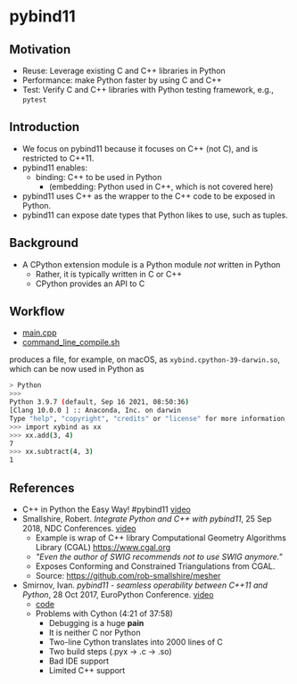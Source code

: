 # pybind11

## Motivation

* Reuse: Leverage existing C and C++ libraries in Python
* Performance: make Python faster by using C and C++
* Test: Verify C and C++ libraries with Python testing framework, e.g., `pytest`

## Introduction

* We focus on pybind11 because it focuses on C++ (not C), and is restricted to C++11.
* pybind11 enables:
  * binding: C++ to be used in Python 
    * (embedding: Python used in C++, which is not covered here)
* pybind11 uses C++ as the wrapper to the C++ code to be exposed in Python.
* pybind11 can expose date types that Python likes to use, such as tuples.

## Background

* A CPython extension module is a Python module *not* written in Python
  * Rather, it is typically written in C or C++
  * CPython provides an API to C

## Workflow

* [main.cpp](main.cpp)
* [command_line_compile.sh](command_line_compile.sh) 

produces a file, for example, on macOS, as `xybind.cpython-39-darwin.so`, which can be
now used in Python as

```bash
> Python
>>> 
Python 3.9.7 (default, Sep 16 2021, 08:50:36)
[Clang 10.0.0 ] :: Anaconda, Inc. on darwin
Type "help", "copyright", "credits" or "license" for more information
>>> import xybind as xx
>>> xx.add(3, 4)
7
>>> xx.subtract(4, 3)
1
```

## References

* C++ in Python the Easy Way! #pybind11 [video](https://youtu.be/_5T70cAXDJ0)
* Smallshire, Robert. *Integrate Python and C++ with pybind11*, 25 Sep 2018, NDC Conferences. [video](https://youtu.be/YReJ3pSnNDo)
  * Example is wrap of C++ library Computational Geometry Algorithms Library (CGAL) https://www.cgal.org
  * *"Even the author of SWIG recommends not to use SWIG anymore."*
  * Exposes Conforming and Constrained Triangulations from CGAL.
  * Source: https://github.com/rob-smallshire/mesher
* Smirnov, Ivan.  *pybind11 - seamless operability between C++11 and Python*, 28 Oct 2017, EuroPython Conference. [video](https://youtu.be/jQedHfF1Jfw)
  * [code](https://github.com/pybind/python_example/blob/master/setup.py)
  * Problems with Cython (4:21 of 37:58)
    * Debugging is a huge **pain**
    * It is neither C nor Python
    * Two-line Cython translates into 2000 lines of C
    * Two build steps (.pyx -> .c -> .so)
    * Bad IDE support
    * Limited C++ support
